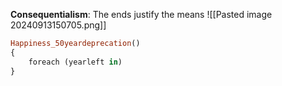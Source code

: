 **Consequentialism**: The ends justify the means
![[Pasted image 20240913150705.png]]
```haskell
Happiness_50yeardeprecation()
{
	foreach (yearleft in)
}
``` 